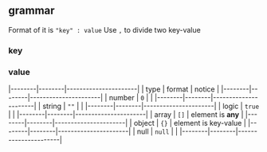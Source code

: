 ##  grammar
Format of it is `"key" : value`
Use `,` to divide two key-value

###   key

###   value

|--------|--------|----------------------|
| type   | format | notice               |
|--------|--------|----------------------|
| number | `0`    |                      |
|--------|--------|----------------------|
| string | `""`   |                      |
|--------|--------|----------------------|
| logic  | `true` |                      |
|--------|--------|----------------------|
| array  | `[]`   | element is **any**   |
|--------|--------|----------------------|
| object | `{}`   | element is key-value |
|--------|--------|----------------------|
| null   | `null` |                      |
|--------|--------|----------------------|
